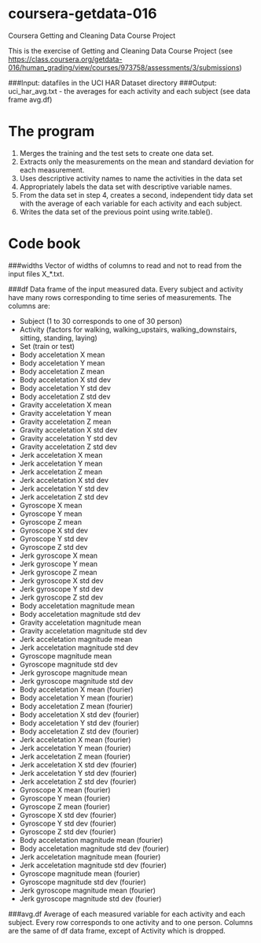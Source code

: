 coursera-getdata-016
====================

Coursera Getting and Cleaning Data Course Project

This is the exercise of Getting and Cleaning Data Course Project
(see https://class.coursera.org/getdata-016/human_grading/view/courses/973758/assessments/3/submissions)

###Input: datafiles in the UCI HAR Dataset directory
###Output: uci_har_avg.txt - the averages for each activity and each subject (see data frame avg.df)

The program
===========
1. Merges the training and the test sets to create one data set.
2. Extracts only the measurements on the mean and standard deviation for each measurement. 
3. Uses descriptive activity names to name the activities in the data set
4. Appropriately labels the data set with descriptive variable names. 
5. From the data set in step 4, creates a second, independent tidy data set with the average of each variable for each activity and each subject.
6. Writes the data set of the previous point using write.table().

Code book
=========

###widths
Vector of widths of columns to read and not to read from the input files X_*.txt.

###df
Data frame of the input measured data.
Every subject and activity have many rows corresponding to time series of measurements.
The columns are:
* Subject (1 to 30 corresponds to one of 30 person)
* Activity (factors for walking, walking_upstairs, walking_downstairs, sitting, standing, laying)
* Set (train or test)
* Body acceletation X mean
* Body acceletation Y mean
* Body acceletation Z mean
* Body acceletation X std dev
* Body acceletation Y std dev
* Body acceletation Z std dev
* Gravity acceletation X mean
* Gravity acceletation Y mean
* Gravity acceletation Z mean
* Gravity acceletation X std dev
* Gravity acceletation Y std dev
* Gravity acceletation Z std dev
* Jerk acceletation X mean
* Jerk acceletation Y mean
* Jerk acceletation Z mean
* Jerk acceletation X std dev
* Jerk acceletation Y std dev
* Jerk acceletation Z std dev
* Gyroscope X mean
* Gyroscope Y mean
* Gyroscope Z mean
* Gyroscope X std dev
* Gyroscope Y std dev
* Gyroscope Z std dev
* Jerk gyroscope X mean
* Jerk gyroscope Y mean
* Jerk gyroscope Z mean
* Jerk gyroscope X std dev
* Jerk gyroscope Y std dev
* Jerk gyroscope Z std dev
* Body acceletation magnitude mean
* Body acceletation magnitude std dev
* Gravity acceletation magnitude mean
* Gravity acceletation magnitude std dev
* Jerk acceletation magnitude mean
* Jerk acceletation magnitude std dev
* Gyroscope magnitude mean
* Gyroscope magnitude std dev
* Jerk gyroscope magnitude mean
* Jerk gyroscope magnitude std dev
* Body acceletation X mean (fourier)
* Body acceletation Y mean (fourier)
* Body acceletation Z mean (fourier)
* Body acceletation X std dev (fourier)
* Body acceletation Y std dev (fourier)
* Body acceletation Z std dev (fourier)
* Jerk acceletation X mean (fourier)
* Jerk acceletation Y mean (fourier)
* Jerk acceletation Z mean (fourier)
* Jerk acceletation X std dev (fourier)
* Jerk acceletation Y std dev (fourier)
* Jerk acceletation Z std dev (fourier)
* Gyroscope X mean (fourier)
* Gyroscope Y mean (fourier)
* Gyroscope Z mean (fourier)
* Gyroscope X std dev (fourier)
* Gyroscope Y std dev (fourier)
* Gyroscope Z std dev (fourier)
* Body acceletation magnitude mean (fourier)
* Body acceletation magnitude std dev (fourier)
* Jerk acceletation magnitude mean (fourier)
* Jerk acceletation magnitude std dev (fourier)
* Gyroscope magnitude mean (fourier)
* Gyroscope magnitude std dev (fourier)
* Jerk gyroscope magnitude mean (fourier)
* Jerk gyroscope magnitude std dev (fourier)

###avg.df
Average of each measured variable for each activity and each subject.
Every row corresponds to one activity and to one person.
Columns are the same of df data frame, except of Activity which is dropped.
